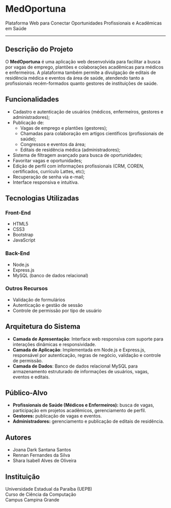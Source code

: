 # MedOportuna

Plataforma Web para Conectar Oportunidades Profissionais e Acadêmicas em Saúde

---

## Descrição do Projeto

O **MedOportuna** é uma aplicação web desenvolvida para facilitar a busca por vagas de emprego, plantões e colaborações acadêmicas para médicos e enfermeiros. A plataforma também permite a divulgação de editais de residência médica e eventos da área de saúde, atendendo tanto a profissionais recém-formados quanto gestores de instituições de saúde.

## Funcionalidades

- Cadastro e autenticação de usuários (médicos, enfermeiros, gestores e administradores);
- Publicação de:
  - Vagas de emprego e plantões (gestores);
  - Chamadas para colaboração em artigos científicos (profissionais de saúde);
  - Congressos e eventos da área;
  - Editais de residência médica (administradores);
- Sistema de filtragem avançado para busca de oportunidades;
- Favoritar vagas e oportunidades;
- Edição de perfil com informações profissionais (CRM, COREN, certificados, currículo Lattes, etc);
- Recuperação de senha via e-mail;
- Interface responsiva e intuitiva.

## Tecnologias Utilizadas

### Front-End
- HTML5
- CSS3
- Bootstrap
- JavaScript

### Back-End
- Node.js
- Express.js
- MySQL (banco de dados relacional)

### Outros Recursos
- Validação de formulários
- Autenticação e gestão de sessão
- Controle de permissão por tipo de usuário

## Arquitetura do Sistema

- **Camada de Apresentação**: Interface web responsiva com suporte para interações dinâmicas e responsividade.
- **Camada de Aplicação**: Implementada em Node.js e Express.js, responsável por autenticação, regras de negócio, validação e controle de permissão.
- **Camada de Dados**: Banco de dados relacional MySQL para armazenamento estruturado de informações de usuários, vagas, eventos e editais.

## Público-Alvo

- **Profissionais de Saúde (Médicos e Enfermeiros):** busca de vagas, participação em projetos acadêmicos, gerenciamento de perfil.
- **Gestores:** publicação de vagas e eventos.
- **Administradores:** gerenciamento e publicação de editais de residência.

## Autores

- Joana Dark Santana Santos
- Rennan Fernandes da Silva
- Shara Isabell Alves de Oliveira

## Instituição

Universidade Estadual da Paraíba (UEPB)  
Curso de Ciência da Computação  
Campus Campina Grande

